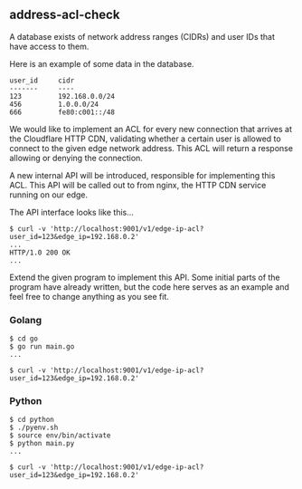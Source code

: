 ## address-acl-check
 
A database exists of network address ranges (CIDRs) and user IDs that have access to them.
 
Here is an example of some data in the database.
 
```
user_id     cidr
-------     ----
123         192.168.0.0/24
456         1.0.0.0/24
666         fe80:c001::/48
```
 
We would like to implement an ACL for every new connection that arrives at the
Cloudflare HTTP CDN, validating whether a certain user is allowed to connect to the given edge
network address. This ACL will return a response allowing or denying the connection.
 
A new internal API will be introduced, responsible for implementing this ACL. This API
will be called out to from nginx, the HTTP CDN service running on our edge.
 
The API interface looks like this...
 
```
$ curl -v 'http://localhost:9001/v1/edge-ip-acl?user_id=123&edge_ip=192.168.0.2'
...
HTTP/1.0 200 OK
...
```
 
Extend the given program to implement this API. Some initial parts of
the program have already written, but the code here serves as an example and feel
free to change anything as you see fit.
 
### Golang
 
```
$ cd go
$ go run main.go
...
 
$ curl -v 'http://localhost:9001/v1/edge-ip-acl?user_id=123&edge_ip=192.168.0.2'
```
 
### Python
 
```
$ cd python
$ ./pyenv.sh
$ source env/bin/activate
$ python main.py
...
 
$ curl -v 'http://localhost:9001/v1/edge-ip-acl?user_id=123&edge_ip=192.168.0.2'
